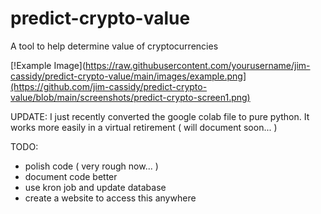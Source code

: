 # predict-crypto-value
A tool to help determine value of cryptocurrencies


[!Example Image](https://raw.githubusercontent.com/yourusername/jim-cassidy/predict-crypto-value/main/images/example.png](https://github.com/jim-cassidy/predict-crypto-value/blob/main/screenshots/predict-crypto-screen1.png)


UPDATE:
    I just recently converted the google colab file to pure python.
It works more easily in a virtual retirement ( will document soon... )

TODO:
- polish code ( very rough now... )
- document code better
- use kron job and update database
- create a website to access this anywhere

